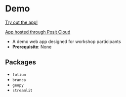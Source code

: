 # Demo

[Try out the app!](https://apr5-demo-app1.streamlit.app)

[App hosted through Posit Cloud](https://lisatwyw-apr5-streamlit-demo.share.connect.posit.cloud)

- A demo web app designed for workshop participants
- **Prerequisite**: None
 
## Packages  

- ```folium```
- ```branca```
- ```geopy```
- ```streamlit```

 
